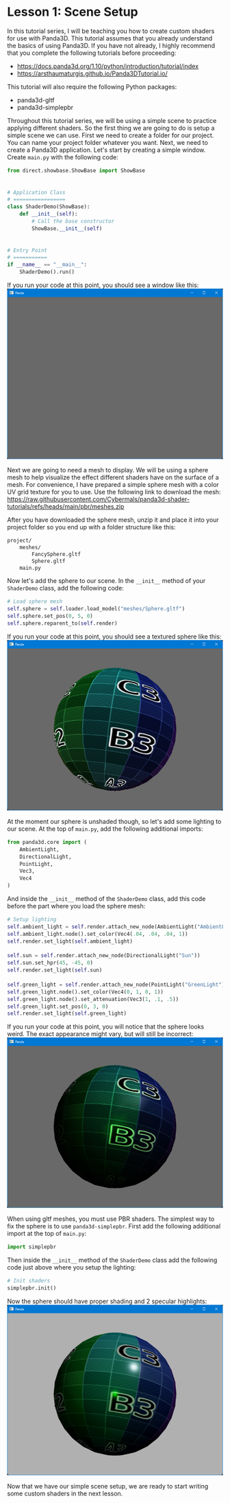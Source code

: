 # Lesson 1: Scene Setup

In this tutorial series, I will be teaching you how to create custom shaders for use with Panda3D. This tutorial assumes that you already understand the basics of using Panda3D. If you have not already, I highly recommend that you complete the following tutorials before proceeding:
* https://docs.panda3d.org/1.10/python/introduction/tutorial/index
* https://arsthaumaturgis.github.io/Panda3DTutorial.io/

This tutorial will also require the following Python packages:
* panda3d-gltf
* panda3d-simplepbr

Throughout this tutorial series, we will be using a simple scene to practice applying different shaders. So the first thing we are going to do is setup a simple scene we can use. First we need to create a folder for our project. You can name your project folder whatever you want. Next, we need to create a Panda3D application. Let's start by creating a simple window. Create `main.py` with the following code:
```python
from direct.showbase.ShowBase import ShowBase


# Application Class
# =================
class ShaderDemo(ShowBase):
    def __init__(self):
        # Call the base constructor
        ShowBase.__init__(self)


# Entry Point
# ===========
if __name__ == "__main__":
    ShaderDemo().run()

```

If you run your code at this point, you should see a window like this:  
![window screenshot](https://github.com/Cybermals/panda3d-shader-tutorials/blob/main/pbr/01-scene_setup/screenshots/01-window.png?raw=true)

Next we are going to need a mesh to display. We will be using a sphere mesh to help visualize the effect different shaders have on the surface of a mesh. For convenience, I have prepared a simple sphere mesh with a color UV grid texture for you to use. Use the following link to download the mesh:  
https://raw.githubusercontent.com/Cybermals/panda3d-shader-tutorials/refs/heads/main/pbr/meshes.zip  

After you have downloaded the sphere mesh, unzip it and place it into your project folder so you end up with a folder structure like this:
```
project/
    meshes/
        FancySphere.gltf
        Sphere.gltf
    main.py
```

Now let's add the sphere to our scene. In the `__init__` method of your `ShaderDemo` class, add the following code:
```python
# Load sphere mesh
self.sphere = self.loader.load_model("meshes/Sphere.gltf")
self.sphere.set_pos(0, 5, 0)
self.sphere.reparent_to(self.render)
```

If you run your code at this point, you should see a textured sphere like this:  
![sphere](https://github.com/Cybermals/panda3d-shader-tutorials/blob/main/pbr/01-scene_setup/screenshots/02-sphere.png?raw=true)

At the moment our sphere is unshaded though, so let's add some lighting to our scene. At the top of `main.py`, add the following additional imports:
```python
from panda3d.core import (
    AmbientLight,
    DirectionalLight,
    PointLight,
    Vec3,
    Vec4
)
```

And inside the `__init__` method of the `ShaderDemo` class, add this code before the part where you load the sphere mesh:
```python
# Setup lighting
self.ambient_light = self.render.attach_new_node(AmbientLight("AmbientLight"))
self.ambient_light.node().set_color(Vec4(.04, .04, .04, 1))
self.render.set_light(self.ambient_light)

self.sun = self.render.attach_new_node(DirectionalLight("Sun"))
self.sun.set_hpr(45, -45, 0)
self.render.set_light(self.sun)

self.green_light = self.render.attach_new_node(PointLight("GreenLight"))
self.green_light.node().set_color(Vec4(0, 1, 0, 1))
self.green_light.node().set_attenuation(Vec3(1, .1, .5))
self.green_light.set_pos(0, 3, 0)
self.render.set_light(self.green_light)
```

If you run your code at this point, you will notice that the sphere looks weird. The exact appearance might vary, but will still be incorrect:  
![broken sphere](https://github.com/Cybermals/panda3d-shader-tutorials/blob/main/pbr/01-scene_setup/screenshots/03-broken_sphere.png?raw=true)

When using gltf meshes, you must use PBR shaders. The simplest way to fix the sphere is to use `panda3d-simplepbr`. First add the following additional import at the top of `main.py`:
```python
import simplepbr
```

Then inside the `__init__` method of the `ShaderDemo` class add the following code just above where you setup the lighting:
```python
# Init shaders
simplepbr.init()
```

Now the sphere should have proper shading and 2 specular highlights:  
![shaded sphere](https://github.com/Cybermals/panda3d-shader-tutorials/blob/main/pbr/01-scene_setup/screenshots/04-shaded_sphere.png?raw=true)

Now that we have our simple scene setup, we are ready to start writing some custom shaders in the next lesson.
